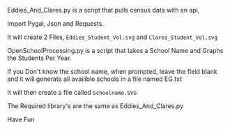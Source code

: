 Eddies_And_Clares.py is a script that pulls census data with an api,

Import Pygal, Json and Requests.

It will create 2 Files, `Eddies_Student_Vol.svg` and `Clares_Student_Vol.svg`



OpenSchoolProcessing.py is a script that takes a School Name and Graphs the Students Per Year.

If you Don't know the school name, when prompted, leave the field blank and it will generate all availible schools in a file named EG.txt

It will then create a file called `Schoolname.SVG`

The Required library's are the same as Eddies_And_Clares.py


Have Fun
